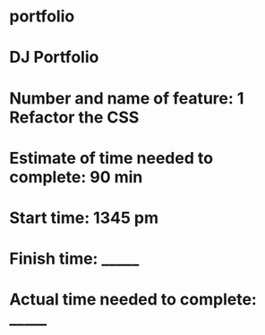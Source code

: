 # portfolio
# DJ Portfolio

# Number and name of feature: 1 Refactor the CSS

# Estimate of time needed to complete: 90 min

# Start time: 1345 pm

# Finish time: _____

# Actual time needed to complete: _____